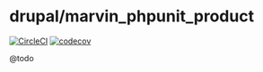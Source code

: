 # drupal/marvin_phpunit_product

[![CircleCI](https://circleci.com/gh/Sweetchuck/drupal-marvin_phpunit_product/tree/2.x.svg?style=svg)](https://circleci.com/gh/Sweetchuck/drupal-marvin_phpunit_product/?branch=2.x)
[![codecov](https://codecov.io/gh/Sweetchuck/drupal-marvin_phpunit_product/branch/2.x/graph/badge.svg?token=HSF16OGPyr)](https://app.codecov.io/gh/Sweetchuck/drupal-marvin_phpunit_product/branch/2.x)

@todo
